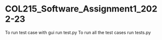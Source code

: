 # COL215_Software_Assignment1_2022-23
To run test case with gui
run test.py
To run all the test cases 
run tests.py


